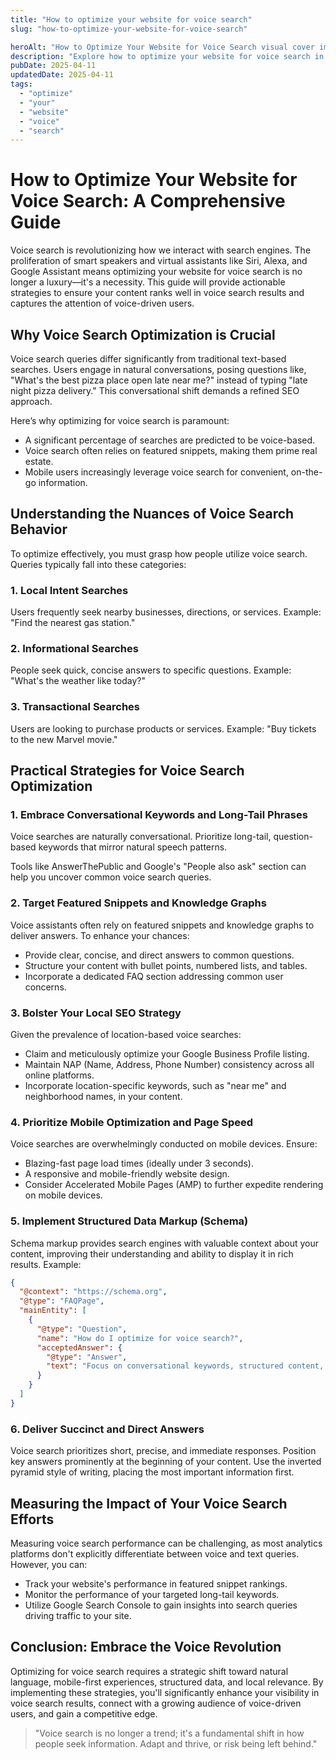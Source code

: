 ```yaml
---
title: "How to optimize your website for voice search"
slug: "how-to-optimize-your-website-for-voice-search"

heroAlt: "How to Optimize Your Website for Voice Search visual cover image"
description: "Explore how to optimize your website for voice search in this detailed guide, offering insights, strategies, and practical tips to enhance your understanding and application of the topic."
pubDate: 2025-04-11
updatedDate: 2025-04-11
tags:
  - "optimize"
  - "your"
  - "website"
  - "voice"
  - "search"
---
```


# How to Optimize Your Website for Voice Search: A Comprehensive Guide

Voice search is revolutionizing how we interact with search engines. The proliferation of smart speakers and virtual assistants like Siri, Alexa, and Google Assistant means optimizing your website for voice search is no longer a luxury—it's a necessity. This guide will provide actionable strategies to ensure your content ranks well in voice search results and captures the attention of voice-driven users.

## Why Voice Search Optimization is Crucial

Voice search queries differ significantly from traditional text-based searches. Users engage in natural conversations, posing questions like, "What's the best pizza place open late near me?" instead of typing "late night pizza delivery." This conversational shift demands a refined SEO approach.

Here’s why optimizing for voice search is paramount:

- A significant percentage of searches are predicted to be voice-based.
- Voice search often relies on featured snippets, making them prime real estate.
- Mobile users increasingly leverage voice search for convenient, on-the-go information.

## Understanding the Nuances of Voice Search Behavior

To optimize effectively, you must grasp how people utilize voice search. Queries typically fall into these categories:

### 1. Local Intent Searches

Users frequently seek nearby businesses, directions, or services. Example: "Find the nearest gas station."

### 2. Informational Searches

People seek quick, concise answers to specific questions. Example: "What's the weather like today?"

### 3. Transactional Searches

Users are looking to purchase products or services. Example: "Buy tickets to the new Marvel movie."

## Practical Strategies for Voice Search Optimization

### 1. Embrace Conversational Keywords and Long-Tail Phrases

Voice searches are naturally conversational. Prioritize long-tail, question-based keywords that mirror natural speech patterns.

Tools like AnswerThePublic and Google's "People also ask" section can help you uncover common voice search queries.

### 2. Target Featured Snippets and Knowledge Graphs

Voice assistants often rely on featured snippets and knowledge graphs to deliver answers. To enhance your chances:

- Provide clear, concise, and direct answers to common questions.
- Structure your content with bullet points, numbered lists, and tables.
- Incorporate a dedicated FAQ section addressing common user concerns.

### 3. Bolster Your Local SEO Strategy

Given the prevalence of location-based voice searches:

- Claim and meticulously optimize your Google Business Profile listing.
- Maintain NAP (Name, Address, Phone Number) consistency across all online platforms.
- Incorporate location-specific keywords, such as "near me" and neighborhood names, in your content.

### 4. Prioritize Mobile Optimization and Page Speed

Voice searches are overwhelmingly conducted on mobile devices. Ensure:

- Blazing-fast page load times (ideally under 3 seconds).
- A responsive and mobile-friendly website design.
- Consider Accelerated Mobile Pages (AMP) to further expedite rendering on mobile devices.

### 5. Implement Structured Data Markup (Schema)

Schema markup provides search engines with valuable context about your content, improving their understanding and ability to display it in rich results. Example:

```json
{
  "@context": "https://schema.org",
  "@type": "FAQPage",
  "mainEntity": [
    {
      "@type": "Question",
      "name": "How do I optimize for voice search?",
      "acceptedAnswer": {
        "@type": "Answer",
        "text": "Focus on conversational keywords, structured content, mobile optimization, and local SEO."
      }
    }
  ]
}
```

### 6. Deliver Succinct and Direct Answers

Voice search prioritizes short, precise, and immediate responses. Position key answers prominently at the beginning of your content. Use the inverted pyramid style of writing, placing the most important information first.

## Measuring the Impact of Your Voice Search Efforts

Measuring voice search performance can be challenging, as most analytics platforms don't explicitly differentiate between voice and text queries. However, you can:

- Track your website's performance in featured snippet rankings.
- Monitor the performance of your targeted long-tail keywords.
- Utilize Google Search Console to gain insights into search queries driving traffic to your site.

## Conclusion: Embrace the Voice Revolution

Optimizing for voice search requires a strategic shift toward natural language, mobile-first experiences, structured data, and local relevance. By implementing these strategies, you'll significantly enhance your visibility in voice search results, connect with a growing audience of voice-driven users, and gain a competitive edge.

> "Voice search is no longer a trend; it's a fundamental shift in how people seek information. Adapt and thrive, or risk being left behind."

